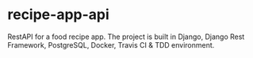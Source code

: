 # recipe-app-api
RestAPI for a food recipe app. The project is built in Django, Django Rest Framework, PostgreSQL, Docker, Travis CI & TDD environment.

